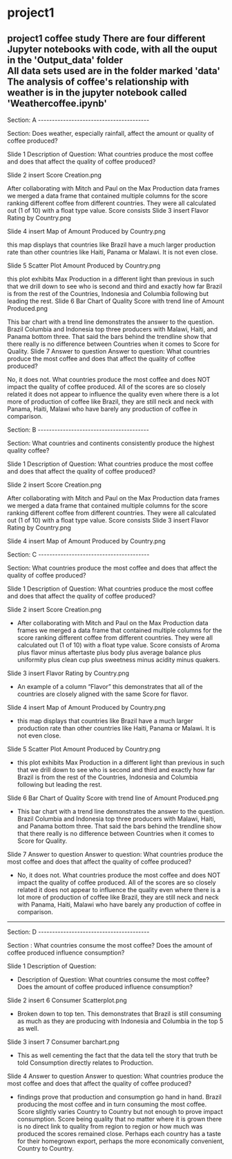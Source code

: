 # project1
project1 coffee study 
There are four different Jupyter notebooks with code, with all the ouput in the 'Output_data' folder              
All data sets used are in the folder marked 'data'                                 
The analysis of coffee's relationship with weather is in the jupyter notebook called 'Weathercoffee.ipynb'                                
--------------------------------------------------------------------------------------
Section: A ----------------------------------------

Section: Does weather, especially rainfall, affect the amount or quality of coffee produced? 


Slide 1 Description of Question: What countries produce the most coffee and does that affect the quality of coffee produced?

Slide 2 insert Score Creation.png

After collaborating with Mitch and Paul on the Max Production data frames we merged a data frame that contained multiple columns for the score ranking different coffee from different countries. They were all calculated out (1 of 10) with a float type value. Score consists 
Slide 3 insert Flavor Rating by Country.png

Slide 4 insert Map of Amount Produced by Country.png

this map displays that countries like Brazil have a much larger production rate than other countries like Haiti, Panama or Malawi. It is not even close.

Slide 5 Scatter Plot Amount Produced by Country.png

this plot exhibits Max Production in a different light than previous in such that we drill down to see who is second and third and exactly how far Brazil is from the rest of the Countries, Indonesia and Columbia following but leading the rest.
Slide 6 Bar Chart of Quality Score with trend line of Amount Produced.png

This bar chart with a trend line demonstrates the answer to the question. Brazil Columbia and Indonesia top three producers with Malawi, Haiti, and Panama bottom three. That said the bars behind the trendline show that there really is no difference between Countries when it comes to Score for Quality.
Slide 7 Answer to question Answer to question: What countries produce the most coffee and does that affect the quality of coffee produced?

No, it does not. What countries produce the most coffee and does NOT impact the quality of coffee produced. All of the scores are so closely related it does not appear to influence the quality even where there is a lot more of production of coffee like Brazil, they are still neck and neck with Panama, Haiti, Malawi who have barely any production of coffee in comparison.

Section: B ----------------------------------------

Section: What countries and continents consistently produce the highest quality coffee?

Slide 1 Description of Question: What countries produce the most coffee and does that affect the quality of coffee produced?

Slide 2 insert Score Creation.png

After collaborating with Mitch and Paul on the Max Production data frames we merged a data frame that contained multiple columns for the score ranking different coffee from different countries. They were all calculated out (1 of 10) with a float type value. Score consists 
Slide 3 insert Flavor Rating by Country.png

Slide 4 insert Map of Amount Produced by Country.png

Section: C ----------------------------------------

Section: What countries produce the most coffee and does that affect the quality of coffee produced?

Slide 1
Description of Question: 
What countries produce the most coffee and does that affect the quality of coffee produced?

Slide 2 insert Score Creation.png
-	After collaborating with Mitch and Paul on the Max Production data  frames we merged a data frame that contained multiple columns for the score ranking different coffee from different countries.  They were all calculated out (1 of 10) with a float type value. Score consists of Aroma plus flavor minus aftertaste plus body plus average balance plus uniformity plus clean cup plus sweetness minus acidity minus quakers.

Slide 3 insert Flavor Rating by Country.png
-	An example of a column “Flavor” this demonstrates that all of the countries are closely aligned with the same Score for flavor.  

Slide 4 insert Map of Amount Produced by Country.png
-	this map displays that countries like Brazil have a much larger production rate than other countries like Haiti, Panama or Malawi. It is not even close. 

Slide 5 Scatter Plot Amount Produced by Country.png
-	this plot exhibits Max Production in a different light than previous in such that we drill down to see who is second and third and exactly how far Brazil is from the rest of the Countries, Indonesia and Columbia following but leading the rest. 

Slide 6 Bar Chart of Quality Score with trend line of Amount Produced.png
-	This bar chart with a trend line demonstrates the answer to the question. Brazil Columbia and Indonesia top three producers with Malawi, Haiti, and Panama bottom three. That said the bars behind the trendline show that there really is no difference between Countries when it comes to Score for Quality. 


Slide 7 Answer to question
Answer to question: 
What countries produce the most coffee and does that affect the quality of coffee produced?
- No, it does not. What countries produce the most coffee and does NOT impact the quality of coffee produced. All of the scores are so closely related it does not appear to influence the quality even where there is a lot more of production of coffee like Brazil, they are still neck and neck with Panama, Haiti, Malawi who have barely any production of coffee in comparison.

----------------------------------------------------------------------------
Section: D ----------------------------------------

Section : What countries consume the most coffee? Does the amount of coffee produced influence consumption?

Slide 1 Description of Question:
-	Description of Question: 
What countries consume the most coffee? Does the amount of coffee produced influence consumption?

Slide 2 insert 6 Consumer Scatterplot.png
-	Broken down to top ten. This demonstrates that Brazil is still consuming as much as they are producing with Indonesia and Columbia in the top 5 as well.

Slide 3 insert 7 Consumer barchart.png
-	This as well cementing the fact that the data tell the story that truth be told   Consumption directly relates to Production. 

Slide 4 Answer to question
Answer to question: 
What countries produce the most coffee and does that affect the quality of coffee produced?
- findings prove that production and consumption go hand in hand. Brazil producing the most coffee and in turn consuming the most coffee. Score slightly varies Country to Country but not enough to prove impact consumption. Score being quality that no matter where it is grown there is no direct link to quality from region to region or how much was produced the scores remained close. Perhaps each country has a taste for their homegrown export, perhaps the more economically convenient, Country to Country.


